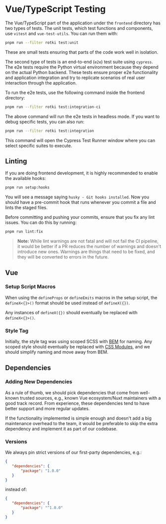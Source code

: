 # Vue/TypeScript Testing

The Vue/TypeScript part of the application under the `frontend` directory has two types of tests. The unit tests, which test functions and components, use `vitest` and `vue-test-utils`. You can run them with:

```sh
pnpm run --filter rotki test:unit
```

These are small tests ensuring that parts of the code work well in isolation.

The second type of tests is an end-to-end (`e2e`) test suite using `cypress`. The e2e tests require the Python virtual environment because they depend on the actual Python backend. These tests ensure proper e2e functionality and application integration and try to replicate scenarios of real user interaction through the application.

To run the e2e tests, use the following command inside the frontend directory:

```sh
pnpm run --filter rotki test:integration-ci
```

The above command will run the e2e tests in headless mode. If you want to debug specific tests, you can also run:

```sh
pnpm run --filter rotki test:integration
```

This command will open the Cypress Test Runner window where you can select specific suites to execute.

## Linting

If you are doing frontend development, it is highly recommended to enable the available hooks:

```sh
pnpm run setup:hooks
```

You will see a message saying `husky - Git hooks installed`. Now you should have a pre-commit hook that runs whenever you commit a file and lints the staged files.

Before committing and pushing your commits, ensure that you fix any lint issues. You can do this by running:

```sh
pnpm run lint:fix
```

> **Note:** While lint warnings are not fatal and will not fail the CI pipeline, it would be better if a PR reduces the number of warnings and doesn't introduce new ones. Warnings are things that need to be fixed, and they will be converted to errors in the future.

## Vue

### Setup Script Macros

When using the `defineProps` or `defineEmits` macros in the setup script, the `defineX<{}>()` format should be used instead of `defineX({})`.

Any instances of `defineX({})` should eventually be replaced with `defineX<{}>()`.

### Style Tag

Initially, the style tag was using scoped SCSS with [BEM](https://getbem.com/naming/) for naming. Any scoped style should eventually be replaced with [CSS Modules](https://vuejs.org/api/sfc-css-features.html#css-modules), and we should simplify naming and move away from BEM.

## Dependencies

### Adding New Dependencies

As a rule of thumb, we should pick dependencies that come from well-known trusted sources, e.g., known Vue ecosystem/Nuxt maintainers with a good track record. From experience, these dependencies tend to have better support and more regular updates.

If the functionality implemented is simple enough and doesn't add a big maintenance overhead to the team, it would be preferable to skip the extra dependency and implement it as part of our codebase.

### Versions

We always pin strict versions of our first-party dependencies, e.g.:

```json
{
   "dependencies": {
       "package": "1.0.0"
   }
}
```

instead of:

```json
{
   "dependencies": {
       "package": "^1.0.0"
   }
}
```
